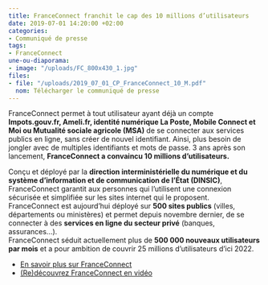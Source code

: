 ```yaml
---
title: FranceConnect franchit le cap des 10 millions d’utilisateurs
date: 2019-07-01 14:20:00 +02:00
categories:
- Communiqué de presse
tags:
- FranceConnect
une-ou-diaporama:
- image: "/uploads/FC_800x430_1.jpg"
files:
- file: "/uploads/2019_07_01_CP_FranceConnect_10_M.pdf"
  nom: Télécharger le communiqué de presse
---
```


FranceConnect permet à tout utilisateur ayant déjà un compte **Impots.gouv.fr, Ameli.fr, identité numérique La Poste, Mobile Connect et Moi ou Mutualité sociale agricole (MSA)** de se connecter aux services publics en ligne, sans créer de nouvel identifiant. Ainsi, plus besoin  de jongler avec de multiples identifiants et mots de passe. 
3 ans après son lancement, **FranceConnect a convaincu 10 millions d’utilisateurs.** 

Conçu et déployé par la **direction interministérielle du numérique et du système d’information et de communication de l’État (DINSIC)**, FranceConnect garantit aux personnes qui l’utilisent une connexion sécurisée et simplifiée sur les sites internet qui le proposent.
FranceConnect est aujourd’hui déployé sur **500 sites publics** (villes, départements ou ministères) et permet depuis novembre dernier, de se connecter à des **services en ligne du secteur privé** (banques, assurances…).   
FranceConnect séduit actuellement plus de **500 000 nouveaux utilisateurs par mois** et a pour ambition de couvrir 25 millions d’utilisateurs d’ici 2022. 

* [En savoir plus sur FranceConnect](https://franceconnect.gouv.fr/)
* [(Re)découvrez FranceConnect en vidéo](https://www.dailymotion.com/video/x78xrdm)